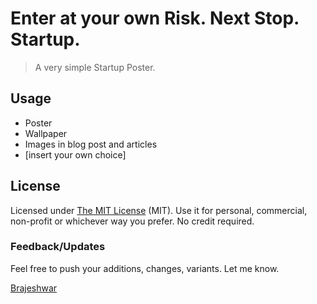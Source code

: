 Enter at your own Risk. Next Stop. Startup.
==============================

> A very simple Startup Poster.

## Usage

* Poster
* Wallpaper
* Images in blog post and articles
* [insert your own choice]

## License

Licensed under [The MIT License](http://opensource.org/licenses/MIT) (MIT). Use it for personal, commercial, non-profit or whichever way you prefer. No credit required.

### Feedback/Updates

Feel free to push your additions, changes, variants.
Let me know.

[Brajeshwar](http://brajeshwar.me/)
